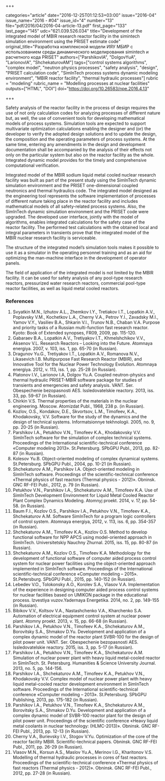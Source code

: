 +++

categories="article"
date="2016-12-25T01:12:53+03:00"
issue="2016-04"
issue_name="2016 - #04"
issue_id="4"
number="13"
file="pdf/2016/04/2016-04-article-13.pdf"
first_page="133"
last_page="145"
udc="621.039.526.034"
title="Development of the integrated model of MBIR research reactor facility in the simintech simulation environment using the PRISET estimate code"
original_title="Разработка комплексной модели ИЯУ МБИР с использованием среды динамического моделирования simintech и расчетного кода PRISET"
authors=["ParshikovIA", "DolgovYuA", "LarionovIA", "ShchekaturovAM"]
tags=["control systems algorithms", "complex model", "neutron physics processes", "safety analysis", "design", "PRISET calculation code", "SimInTech process systems dynamic modeling environment", "MBIR reactor facility", "thermal hydraulic processes"]
rubric = "modeling"
rubric_name = "Modelling processes at nuclear facilities"
outputs=["HTML", "DOI"]
doi="https://doi.org/10.26583/npe.2016.4.13"

+++

Safety analysis of the reactor facility in the process of design requires the use of not only calculation codes for analyzing processes of different nature but, as well, the use of convenient tools for developing mathematical models of process systems. Simulation tools are expected to support multivariate optimization calculations enabling the designer and (or) the developer to verify the adopted design solutions and to update the design, the composition and the operating parameters of process systems. At the same time, entering any amendments in the design and development documentation shall be accompanied by the analysis of their effects not only on the particular system but also on the reactor facility as the whole. Integrated dynamic model provides for the timely and comprehensive computational verification.

Integrated model of the MBIR sodium liquid metal cooled nuclear research facility was built as part of the present study using the SimInTech dynamic simulation environment and the PRISET one-dimensional coupled neutronics and thermal hydraulics code. The integrated model designed as the engineering tool represents the software implementation of processes of different nature taking place in the reactor facility and includes mathematical models of all safety-related process systems. Also, the SimInTech dynamic simulation environment and the PRISET code were upgraded. The developed user interface, jointly with the model of algorithms, enables integrated calculations for the safety case of the reactor facility. The performed test calculations with the obtained local and integral parameters in transients prove that the integrated model of the MBIR nuclear research facility is serviceable.

The structure of the integrated model’s simulation tools makes it possible to use it as a simulator in the operating personnel training and as an aid for optimizing the man-machine interface in the development of operator panels.

The field of application of the integrated model is not limited by the MBIR facility. It can be used for safety analysis of any pool-type research reactors, pressurized water research reactors, commercial pool-type reactor facilities, as well as liquid metal cooled reactors.

### References

1. Svyatkin M.N., Izhutov A.L., Zhemkov I.Y., Tretiakov I.T., Lopatkin A.V., Poplavsky V.M., Kochetkov L.A., Cherny V.A., Petrov Y.I., Zavadsky M.I., Yamov V.Y., Vasiliev B.A., Shkarin V.I., Trunov N.B., Chaban V.A. Purpose and priority tasks of a Russian multi-function fast research reactor. Kyoto: Book of Extended synopses, FR09, 2009, pp. 115-120.
2. Gabaraev B.A., Lopatkin A.V., Tretiyakov I.T., Khmelshchikov V.V., Aksenov V.L. Research Reactors – Looking into the Future. Atomnaya energiya. 2007, v. 103, iss. 1, pp. 65-70 (in Russian).
3. Dragunov Yu.G., Tretiyakov I.T., Lopatkin A.V., Romanova N.V., Likasevich I.B. Multipurpose Fast Research Reactor (MBIR), and Innovative Tool for the Nuclear Power Technology Evolution. Atomnaya energiya. 2012, v. 113, iss. 1, pp. 25-28 (in Russian).
4. Platonov I.V., Larionov I.A, Dolgov Yu.A. Coupled neutron-physics and thermal hydraulic PRISET-MBIR software package for studies of transients and emergencies and safety analysis. VANT. Ser. Obespechenie bezopasnosti AES. Issledovatelskie reactory. 2013, iss. 33, pp. 59-67 (in Russian).
5. Chirkin V.S. Thermal properties of the materials in the nuclear engineering. Moscow. Atomizdat Publ., 1968, 238 p. (in Russian).
6. Kozlov, O.S., Kondakov, D.E., Skvortsov, L.M., Timofeev, K.A., Khodakovsky, V.V. Software for the study of the dynamics and the design of technical systems. Informatsionnye tekhnologii. 2005, no. 9, pp. 20-25 (in Russian).
7. Parshikov I.A., Petukhov V.N., Timofeev K.A., Khodakovsky V.V. SimInTech software for the simulation of complex technical systems. Proceedings of the International scientific-technical conference «Computer modeling 2013». St.Petersburg. SPbGPU Publ., 2013, pp. 82-87 (in Russian).
8. Kolesov Yu.B. Object-oriented modeling of complex dynamical systems. St.Petersburg. SPbGPU Publ., 2004, pp. 10-21 (in Russian).
9. Shchekaturov A.M., Parshikov I.A. Object-oriented modeling in SimInTech software. Proceedings of the scientific-technical conference «Thermal physics of fast reactors (Thermal physics - 2012)». Obninsk. GNC RF-FEI Publ., 2012, p. 79 (in Russian).
10. Petukhov V.N., Parshikov I.A., Shchekaturov A.M., Timofeev K.A. Use of SimInTech Development Environment for Liquid Metal Cooled Reactor Plant Complex Dynamics Modeling. Atomnyj proekt. 2014, v. 17, pp. 54-58. (in Russian).
11. Baum F.I., Kozlov O.S., Parshikov I.A., Petukhov V.N., Timofeev K.A., Shchekaturov A.M. Software SimInTech for a program logic controllers of control system. Atomnaya energiya, 2012, v. 113, iss. 6, pp. 354-357 (in Russian).
12. Shchekaturov A.M., Timofeev K.A., Kozlov O.S. Method to develop functional software for NPP APCS using model-oriented approach in SimInTech. Universitetskiy Nauchny Zhurnal. 2015, iss. 15, pp. 80-87 (in Russian).
13. Shchekaturov A.M., Kozlov O.S., Timofeev K.A. Methodology for the development of functional software of computer aided process control system for nuclear power facilities using the object-oriented approach implemented in SimInTech software. Proceedings of the International scientific-technical conference «Computer modeling – 2015». St.Petersburg. SPbGPU Publ., 2015, pp. 140-152 (in Russian).
14. Lebedev V.O., Tolokonsky A.O., Korolev S.A., Vlasov V.A. Implementation of the experience in designing computer aided process control systems for nuclear facilities based on UMIKON package in the educational process. Izvestiya vuzov.Yadernaya Energetika. 2014, no. 2, pp. 149-155 (in Russian).
15. Bibikov V.V., Koltsov V.A., Nastashchenko V.A., Kharchenko S.A. Automation of electrical equipment control system at nuclear power plant. Atomny proekt. 2013, v. 15, pp. 66-68 (in Russian).
16. Parshikov I.A., Petukhov V.N., Timofeev K.A., Shchekaturov A.M., Borovitsky S.A., Shmakov D.Yu. Development and application of a complex dynamic model of the reactor plant SVBR-100 for the design of pilot power unit. VANT. Ser. Obespechenie bezopasnosti AES. Issledovatelskie reactory. 2015, iss. 3, pp. 5-17 (in Russian).
17. Parshikov I.A., Petukhov V.N., Timofeev K.A., Shchekaturov A.M. Simulation of nuclear power plant with heavy liquid metal-cooled reactor in SimInTech. St. Petersburg. Humanities & Science University Journal. 2013, no. 5, pp. 144-156.
18. Parshikov I.A., Shchekaturov A.M., Timofeev K.A., Petukhov V.N., Khodakovsky V.V. Complex model of nuclear power plant with heavy liquid metal-cooled reactor development environment in SimInTech software. Proceedings of the International scientific-technical conference «Computer modeling – 2013». St.Petersburg. SPbGPU Publishing, 2013, pp. 175-182 (in Russian).
19. Parshikov I.A., Petukhov V.N., Timofeev K.A., Shchekaturov A.M., Borovitsky S.A., Shmakov D.Yu. Development and application of a complex dynamic model of SVBR-100 reactor plant for the design of pilot power unit. Proceedings of the scientific conference «Heavy liquid metal coolants in nuclear technology: (HLMC-2013)». Obninsk. GNC RF-FEI Publ., 2013, pp. 12-13 (in Russian).
20. Cherny V.A., Burievsky I.V., Stogov V.Yu. Optimization of the core of the reactor facility MBIR. Scientific-technical papers. Obninsk. GNC RF-FEI Publ., 2011, pp. 26-29 (in Russian).
21. Vlasov M.N., Korsun A.S., Maslov Yu.A., Merinov I.G., Kharitonov V.S. Modelling of thermal hydraulic processes in cores of fast reactors. Proceedings of the scientific-technical conference «Thermal physics of fast reactors (Thermal physics - 2012)». Obninsk. GNC RF-FEI Publ., 2012, pp. 27-28 (in Russian).